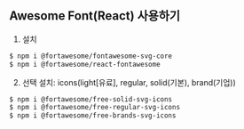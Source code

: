 ## Awesome Font(React) 사용하기

1. 설치
```bash
$ npm i @fortawesome/fontawesome-svg-core
$ npm i @fortawesome/react-fontawesome
```

2. 선택 설치: icons(light[유료], regular, solid(기본), brand(기업))
```bash
$ npm i @fortawesome/free-solid-svg-icons
$ npm i @fortawesome/free-regular-svg-icons
$ npm i @fortawesome/free-brands-svg-icons
```